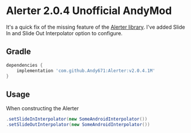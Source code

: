 # Alerter 2.0.4 Unofficial AndyMod

It's a quick fix of the missing feature of the [Alerter library](https://github.com/Tapadoo/Alerter).
I've added Slide In and Slide Out Interpolator option to configure.

## Gradle

```groovy
dependencies {
    implementation 'com.github.Andy671:Alerter:v2.0.4.1M'
}
```

## Usage
When constructing the Alerter

```java
.setSlideInInterpolator(new SomeAndroidInterpolator())
.setSlideOutInterpolator(new SomeAndroidInterpolator())
```